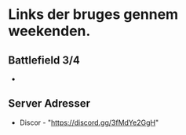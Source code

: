# Links der bruges gennem weekenden.

## Battlefield 3/4
- 


## Server Adresser
- Discor -  "https://discord.gg/3fMdYe2GgH"
